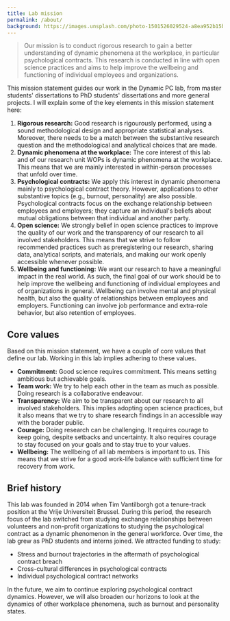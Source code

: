 ```yaml
---
title: Lab mission
permalink: /about/
background: https://images.unsplash.com/photo-1501526029524-a8ea952b15be?ixid=MXwxMjA3fDB8MHxwaG90by1wYWdlfHx8fGVufDB8fHw%3D&ixlib=rb-1.2.1&auto=format&fit=crop&w=1950&q=80
---
```


> Our mission is to conduct rigorous research to gain a better understanding of dynamic phenomena at the workplace, in particular psychological contracts. This research is conducted in line with open science practices and aims to help improve the wellbeing and functioning of individual employees and organizations.

This mission statement guides our work in the Dynamic PC lab, from master students' dissertations to PhD students' dissertations and more general projects. I will explain some of the key elements in this mission statement here:

1. **Rigorous research:** Good research is rigourously performed, using a sound methodological design and appropriate statistical analyses. Moreover, there needs to be a match between the substantive research question and the methodological and analytical choices that are made.
2. **Dynamic phenomena at the workplace:** The core interest of this lab and of our research unit WOPs is dynamic phenomena at the workplace. This means that we are mainly interested in within-person processes that unfold over time.
3. **Psychological contracts:** We apply this interest in dynamic phenomena mainly to psychological contract theory. However, applications to other substantive topics (e.g., burnout, personality) are also possible. Psychological contracts focus on the exchange relationship between employees and employers; they capture an individual's beliefs about mutual obligations between that individual and another party.
4. **Open science:** We strongly belief in open science practices to improve the quality of our work and the transparency of our research to all involved stakeholders. This means that we strive to follow recommended practices such as preregistering our research, sharing data, analytical scripts, and materials, and making our work openly accessible whenever possible.
5. **Wellbeing and functioning:** We want our research to have a meaningful impact in the real world. As such, the final goal of our work should be to help improve the wellbeing and functioning of individual employees and of organizations in general. Wellbeing can involve mental and physical health, but also the quality of relationships between employees and employers. Functioning can involve job performance and extra-role behavior, but also retention of employees.

## Core values

Based on this mission statement, we have a couple of core values that define our lab. Working in this lab implies adhering to these values.

- **Commitment:** Good science requires commitment. This means setting ambitious but achievable goals.
- **Team work:** We try to help each other in the team as much as possible. Doing research is a collaborative endeavour.
- **Transparency:** We aim to be transparent about our research to all involved stakeholders. This implies adopting open science practices, but it also means that we try to share research findings in an accessible way with the borader public.
- **Courage:** Doing research can be challenging. It requires courage to keep going, despite setbacks and uncertainty. It also requires courage to stay focused on your goals and to stay true to your values.
- **Wellbeing:** The wellbeing of all lab members is important to us. This means that we strive for a good work-life balance with sufficient time for recovery from work. 

## Brief history

This lab was founded in 2014 when Tim Vantilborgh got a tenure-track position at the Vrije Universiteit Brussel. During this period, the research focus of the lab switched from studying exchange relationships between volunteers and non-profit organizations to studying the psychological contract as a dynamic phenomenon in the general workforce. Over time, the lab grew as PhD students and interns joined. We attracted funding to study:

- Stress and burnout trajectories in the aftermath of psychological contract breach
- Cross-cultural differences in psychological contracts
- Individual psychological contract networks

In the future, we aim to continue exploring psychological contract dynamics. However, we will also broaden our horizons to look at the dynamics of other workplace phenomena, such as burnout and personality states.